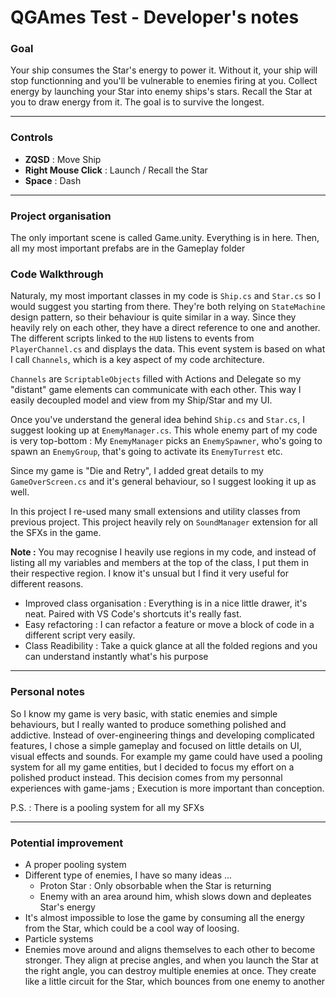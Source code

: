 # QGAmes Test - Developer's notes

### Goal
Your ship consumes the Star's energy to power it. Without it, your ship will stop functionning and you'll be vulnerable to enemies firing at you. Collect energy by launching your Star into enemy ships's stars. Recall the Star at you to draw energy from it. 
The goal is to survive the longest.

---

### Controls 

- **ZQSD** : Move Ship
- **Right Mouse Click** : Launch / Recall the Star
- **Space** : Dash

---

### Project organisation

The only important scene is called Game.unity. Everything is in here. Then, all my most important prefabs are in the Gameplay folder

### Code Walkthrough

Naturaly, my most important classes in my code is ``Ship.cs`` and ``Star.cs`` so I would suggest you starting from there. They're both relying on ``StateMachine`` design pattern, so their behaviour is quite similar in a way. Since they heavily rely on each other, they have a direct reference to one and another. The different scripts linked to the ``HUD`` listens to events from ``PlayerChannel.cs`` and displays the data. This event system is based on what I call ``Channels``, which is a key aspect of my code architecture. 

``Channels`` are ``ScriptableObjects`` filled with Actions and Delegate so my "distant" game elements can communicate with each other. This way I easily decoupled model and view from my Ship/Star and my UI.

Once you've understand the general idea behind ``Ship.cs`` and ``Star.cs``, I suggest looking up at ``EnemyManager.cs``. This whole enemy part of my code is very top-bottom : My ``EnemyManager`` picks an ``EnemySpawner``, who's going to spawn an ``EnemyGroup``, that's going to activate its ``EnemyTurrest`` etc. 

Since my game is "Die and Retry", I added great details to my ``GameOverScreen.cs`` and it's general behaviour, so I suggest looking it up as well. 

In this project I re-used many small extensions and utility classes from previous project. This project heavily rely on ``SoundManager`` extension for all the SFXs in the game. 

**Note :** You may recognise I heavily use regions in my code, and instead of listing all my variables and members at the top of the class, I put them in their respective region. I know it's unsual but I find it very useful for different reasons.

- Improved class organisation : Everything is in a nice little drawer, it's neat. Paired with VS Code's shortcuts it's really fast.
- Easy refactoring : I can refactor a feature or move a block of code in a different script very easily.
- Class Readibility : Take a quick glance at all the folded regions and you can understand instantly what's his purpose


---

### Personal notes

So I know my game is very basic, with static enemies and simple behaviours, but I really wanted to produce something polished and addictive. Instead of over-engineering things and developing complicated features, I chose a simple gameplay and focused on little details on UI, visual effects and sounds. For example my game could have used a pooling system for all my game entities, but I decided to focus my effort on a polished product instead. This decision comes from my personnal experiences with game-jams ; Execution is more important than conception.

P.S. : There is a pooling system for all my SFXs

---

### Potential improvement

- A proper pooling system
- Different type of enemies, I have so many ideas ...
  - Proton Star : Only obsorbable when the Star is returning
  - Enemy with an area around him, whish slows down and depleates Star's energy
- It's almost impossible to lose the game by consuming all the energy from the Star, which could be a cool way of loosing.
- Particle systems
- Enemies move around and aligns themselves to each other to become stronger. They align at precise angles, and when you launch the Star at the right angle, you can destroy multiple enemies at once. They create like a little circuit for the Star, which bounces from one enemy to another